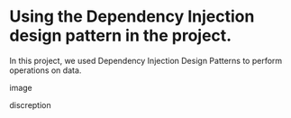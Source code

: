 # Using the Dependency Injection design pattern in the project.
In this project, we used Dependency Injection Design Patterns to
perform operations on data.

image

discreption